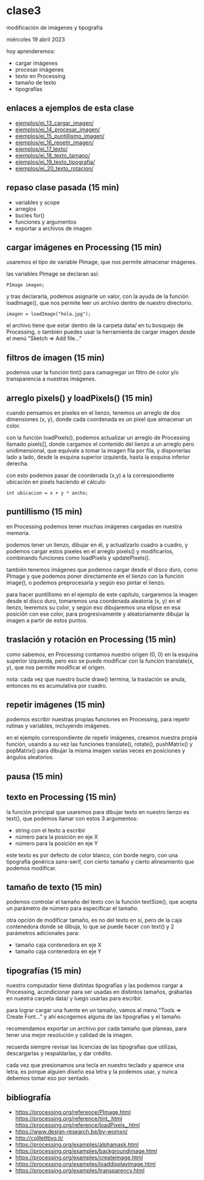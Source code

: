 # clase3

modificación de imágenes y tipografía

miércoles 19 abril 2023

hoy aprenderemos:

- cargar imágenes
- procesar imágenes
- texto en Processing
- tamaño de texto
- tipografías

## enlaces a ejemplos de esta clase

- [ejemplos/ej_13_cargar_imagen/](./ejemplos/ej_13_cargar_imagen/)
- [ejemplos/ej_14_procesar_imagen/](./ejemplos/ej_14_procesar_imagen/)
- [ejemplos/ej_15_puntillismo_imagen/](./ejemplos/ej_15_puntillismo_imagen/)
- [ejemplos/ej_16_repetir_imagen/](./ejemplos/ej_16_repetir_imagen/)
- [ejemplos/ej_17_texto/](./ejemplos/ej_17_texto/)
- [ejemplos/ej_18_texto_tamano/](./ejemplos/ej_18_texto_tamano/)
- [ejemplos/ej_19_texto_tipografia/](./ejemplos/ej_19_texto_tipografia/)
- [ejemplos/ej_20_texto_rotacion/](./ejemplos/ej_20_texto_rotacion/)

## repaso clase pasada (15 min)

- variables y scope
- arreglos
- bucles for()
- funciones y argumentos
- exportar a archivos de imagen

## cargar imágenes en Processing (15 min)

usaremos el tipo de variable PImage, que nos permite almacenar imágenes.

las variables PImage se declaran así:

```processing
PImage imagen;
```

y tras declararla, podemos asignarle un valor, con la ayuda de la función loadImage(), que nos permite leer un archivo dentro de nuestro directorio.

```processing
imagen = loadImage("hola.jpg");
```

el archivo tiene que estar dentro de la carpeta data/ en tu bosquejo de Processing, o también puedes usar la herramienta de cargar imagen desde el menú "Sketch => Add file..."

## filtros de imagen (15 min)

podemos usar la función tint() para camagregar un filtro de color y/o transparencia a nuestras imágenes.

## arreglo pixels() y loadPixels() (15 min)

cuando pensamos en pixeles en el lienzo, tenemos un arreglo de dos dimensiones (x, y), donde cada coordenada es un pixel que almacenar un color.

con la función loadPixels(), podemos actualizar un arreglo de Processing llamado pixels[], donde cargamos el contenido del lienzo a un arreglo pero unidimensional, que equivale a tomar la imagen fila por fila, y disponerlas lado a lado, desde la esquina superior izquierda, hasta la esquina inferior derecha.

con esto podemos pasar de coordenada (x,y) a la correspondiente ubicación en pixels haciendo el cálculo:

```
int ubicacion = x + y * ancho;
```

## puntillismo (15 min)

en Processing podemos tener muchas imágenes cargadas en nuestra memoria.

podemos tener un lienzo, dibujar en él, y actualizarlo cuadro a cuadro, y podemos cargar estos pixeles en el arreglo pixels() y modificarlos, combinando funciones como loadPixels y updatePixels().

también tenemos imágenes que podemos cargar desde el disco duro, como PImage y que podemos poner directamente en el lienzo con la función image(), o podemos preprocesarla y según eso pintar el lienzo.

para hacer puntillismo en el ejemplo de este capítulo, cargaremos la imagen desde el disco duro, tomaremos una coordenada aleatoria (x, y) en el lienzo, leeremos su color, y según eso dibujaremos una elipse en esa posición con ese color, para progresivamente y aleatoriamente dibujar la imagen a partir de estos puntos.

## traslación y rotación en Processing (15 min)

como sabemos, en Processing contamos nuestro origen (0, 0) en la esquina superior izquierda, pero eso se puede modificar con la función translate(x, y), que nos permite modificar el origen.

nota: cada vez que nuestro bucle draw() termina, la traslación se anula, entonces no es acumulativa por cuadro.

## repetir imágenes (15 min)

podemos escribir nuestras propias funciones en Processing, para repetir rutinas y variables, incluyendo imágenes.

en el ejemplo correspondiente de repetir imágenes, creamos nuestra propia función, usando a su vez las funciones translate(), rotate(), pushMatrix() y popMatrix() para dibujar la misma imagen varias veces en posiciones y ángulos aleatorios.

## pausa (15 min)

## texto en Processing (15 min)

la función principal que usaremos para dibujar texto en nuestro lienzo es text(), que podemos llamar con estos 3 argumentos:

- string con el texto a escribir
- número para la posición en eje X
- número para la posición en eje Y

este texto es por defecto de color blanco, con borde negro, con una tipografía genérica sans-serif, con cierto tamaño y cierto alineamiento que podemos modificar.

## tamaño de texto (15 min)

podemos controlar el tamaño del texto con la función textSize(), que acepta un parámetro de número para especificar el tamaño.

otra opción de modificar tamaño, es no del texto en sí, pero de la caja contenedora donde se dibuja, lo que se puede hacer con text() y 2 parámetros adicionales para:

- tamaño caja contenedora en eje X
- tamaño caja contenedora en eje Y

## tipografías (15 min)

nuestro computador tiene distintas tipografías y las podemos cargar a Processing, acondicionar para ser usadas en distintos tamaños, grabarlas en nuestra carpeta data/ y luego usarlas para escribir.

para lograr cargar una fuente en un tamaño, vamos al menú "Tools => Create Font..." y ahí escogemos alguna de las tipografías y el tamaño.

recomendamos exportar un archivo por cada tamaño que planeas, para tener una mejor resolución y calidad de la imagen.

recuerda siempre revisar las licencias de las tipografías que utilizas, descargarlas y respaldarlas, y dar crédito.

cada vez que presionamos una tecla en nuestro teclado y aparece una letra, es porque alguien diseño esa letra y la podemos usar, y nunca debemos tomar eso por sentado.

## bibliografía

- https://processing.org/reference/PImage.html
  https://processing.org/reference/tint_.html
  https://processing.org/reference/loadPixels_.html
- https://www.design-research.be/by-womxn/
- http://collletttivo.it/
- https://processing.org/examples/alphamask.html
- https://processing.org/examples/backgroundimage.html
- https://processing.org/examples/createimage.html
- https://processing.org/examples/loaddisplayimage.html
- https://processing.org/examples/transparency.html
